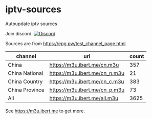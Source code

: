 # iptv-sources

Autoupdate iptv sources

Join discord: [![Discord](https://dcbadge.vercel.app/api/server/betxHcsTqa)](https://discord.gg/betxHcsTqa)

Sources are from <https://epg.pw/test_channel_page.html>

| channel | url | count |
| ------- | --- | ----- |
| China | <https://m3u.ibert.me/cn.m3u> | 357 |
| China National | <https://m3u.ibert.me/cn_n.m3u> | 21 |
| China Country | <https://m3u.ibert.me/cn_c.m3u> | 383 |
| China Province | <https://m3u.ibert.me/cn_p.m3u> | 73 |
| All | <https://m3u.ibert.me/all.m3u> | 3625 |

See <https://m3u.ibert.me> to get more.
